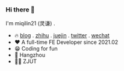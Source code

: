 ### Hi there 👋

I'm miqilin21 (灵谦) .

- 🔥  <a href="https://me.miqilin21.cn">blog</a> . <a href="https://www.zhihu.com/people/mi-qi-lin-60-52">zhihu</a> . <a href="https://juejin.cn/user/3421335917182461">juejin</a> . <a href="https://twitter.com/miqilin21">twitter</a> . <a href="https://cdn.jsdelivr.net/gh/miqilin21/static@master/img/wechat.jpg">wechat</a>
- ❤️ A full-time FE Developer since 2021.02
- 😁 Coding for fun
- 📍  Hangzhou
- 👨‍🎓 ZJUT
